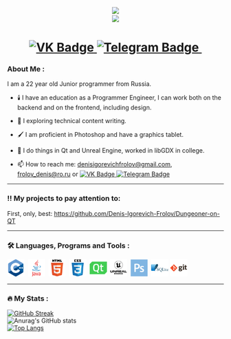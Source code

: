 <div id="header" align="center">
  <img src="https://s9.gifyu.com/images/NEKROMANT-ZA-KOMPOM.gif" width="200"/>
  <div align="center">
    <img src="https://s9.gifyu.com/images/resurrection-of-dead-code.gif" width="350"/>
  </div>
</div>
<h1>
  <div id="badges" align="center">
    <a href="https://vk.com/id140156884">
      <img src="https://krasnoyarsk.japancarts.ru/views/japancarts/images/vkcom.svg" alt="VK Badge" width="20"/>
    </a>
    <a href="https://t.me/Denis_Frolov333">
      <img src="https://mysekret.ru/wp-content/uploads/2021/11/telegram_5.x_version_2019_logo1.png" alt="Telegram Badge" width="20"/>
    </a>
    <img src="https://komarev.com/ghpvc/?username=Denis-Igorevich-Frolov&style=flat-square&color=blue" alt=""/>
  </div>
</h1>

### About Me :
I am a 22 year old Junior programmer from Russia.

- :candle: I have an education as a Programmer Engineer, I can work both on the backend and on the frontend, including design.

- :mag_right: I exploring technical content writing.

- :paintbrush: I am proficient in Photoshop and have a graphics tablet.

- :wrench: I do things in Qt and Unreal Engine, worked in libGDX in college.

- :mailbox: How to reach me: denisigorevichfrolov@gmail.com, frolov_denis@ro.ru or <a href="https://vk.com/id140156884">
      <img src="https://krasnoyarsk.japancarts.ru/views/japancarts/images/vkcom.svg" alt="VK Badge" width="20"/>
    </a>
    <a href="https://t.me/Denis_Frolov333">
      <img src="https://mysekret.ru/wp-content/uploads/2021/11/telegram_5.x_version_2019_logo1.png" alt="Telegram Badge" width="20"/>
    </a>
    
---

### :bangbang: My projects to pay attention to:
First, only, best: https://github.com/Denis-Igorevich-Frolov/Dungeoner-on-QT

---

### :hammer_and_wrench: Languages, Programs and Tools :
<div>
  <img src="https://github.com/devicons/devicon/blob/master/icons/cplusplus/cplusplus-original.svg" title="C++" alt="C++" width="40" height="40"/>&nbsp;
  <img src="https://github.com/devicons/devicon/blob/master/icons/java/java-original-wordmark.svg" title="Java" alt="Java" width="40" height="40"/>&nbsp;
  <img src="https://github.com/devicons/devicon/blob/master/icons/html5/html5-original-wordmark.svg" title="HTML 5" alt="HTML 5" width="40" height="40"/>&nbsp;
  <img src="https://github.com/devicons/devicon/blob/master/icons/css3/css3-original-wordmark.svg" title="CSS 3" alt="CSS 3" width="40" height="40"/>&nbsp;
  <img src="https://github.com/devicons/devicon/blob/master/icons/qt/qt-original.svg" title="Qt" alt="Qt" width="40" height="40"/>&nbsp;
  <img src="https://github.com/devicons/devicon/blob/master/icons/unrealengine/unrealengine-original-wordmark.svg" title = "Unreal Engine" alt="Unreal Engine" width="40" height="40"/>&nbsp;
  <img src="https://github.com/devicons/devicon/blob/master/icons/photoshop/photoshop-plain.svg" title = "Photoshop" alt="Photoshop" width="40" height="40"/>&nbsp;
  <img src="https://github.com/devicons/devicon/blob/master/icons/sqlite/sqlite-original-wordmark.svg" title="SQLite" alt="SQLite" width="40" height="40"/>
  <img src="https://github.com/devicons/devicon/blob/master/icons/git/git-original-wordmark.svg" title="Git" alt="Git" width="40" height="40"/>
</div>

---

### :fire: My Stats :
[![GitHub Streak](http://github-readme-streak-stats.herokuapp.com?user=Denis-Igorevich-Frolov&theme=holi-theme&hide_border=&border_radius=20)](https://git.io/streak-stats)
<br>
![Anurag's GitHub stats](https://github-readme-stats.vercel.app/api?username=Denis-Igorevich-Frolov&show_icons=true&border_radius=20&bg_color=030314&include_all_commits=true&border_color=85A4C0&title_color=5EAAED&text_color=D5E6FE&card_width=495&ring_color=D5E6FE&hide_title=true)
<br>
[![Top Langs](https://github-readme-stats.vercel.app/api/top-langs/?username=Denis-Igorevich-Frolov&layout=compact&border_radius=20&bg_color=030314&border_color=85A4C0&title_color=5EAAED&text_color=D5E6FE&card_width=445)](https://github.com/anuraghazra/github-readme-stats)
